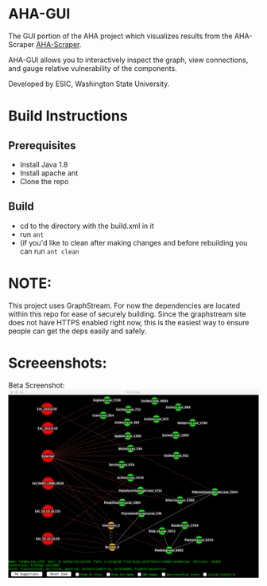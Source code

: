 # AHA-GUI
The GUI portion of the AHA project which visualizes results from the AHA-Scraper [AHA-Scraper](https://github.com/ESIC-DA/AHA-Scraper "AHA-Scraper").

AHA-GUI allows you to interactively inspect the graph, view connections, and gauge relative vulnerability of the components. 

Developed by ESIC, Washington State University.

# Build Instructions
## Prerequisites
- Install Java 1.8
- Install apache ant
- Clone the repo

## Build
- cd to the directory with the build.xml in it
- run `ant`
- (if you'd like to clean after making changes and before rebuilding you can run `ant clean`

# NOTE:
This project uses GraphStream. For now the dependencies are located within this repo for ease of securely building. Since the graphstream site does not have HTTPS enabled right now, this is the easiest way to ensure people can get the deps easily and safely. 


# Screeenshots:
Beta Screenshot:
![Alt text](resources/AHA-GUI-Screenshot.png?raw=true "AHA-GUI Screenshot")